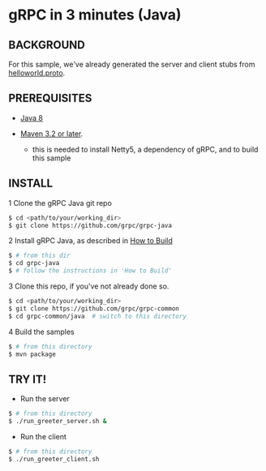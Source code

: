 gRPC in 3 minutes (Java)
========================

BACKGROUND
-------------
For this sample, we've already generated the server and client stubs from [helloworld.proto](https://github.com/grpc/grpc-common/blob/master/protos/helloworld.proto). 

PREREQUISITES
-------------

- [Java 8](http://docs.oracle.com/javase/8/docs/technotes/guides/install/install_overview.html)

- [Maven 3.2 or later](http://maven.apache.org/download.cgi).
  - this is needed to install Netty5, a dependency of gRPC, and to build this sample

INSTALL
-------

1 Clone the gRPC Java git repo
```sh
$ cd <path/to/your/working_dir>
$ git clone https://github.com/grpc/grpc-java
```

2 Install gRPC Java, as described in [How to Build](https://github.com/grpc/grpc-java#how-to-build)
```sh
$ # from this dir
$ cd grpc-java
$ # follow the instructions in 'How to Build'
```

3 Clone this repo, if you've not already done so.
```sh
$ cd <path/to/your/working_dir>
$ git clone https://github.com/grpc/grpc-common
$ cd grpc-common/java  # switch to this directory
```

4 Build the samples
```sh
$ # from this directory
$ mvn package
```

TRY IT!
-------

- Run the server
```sh
$ # from this directory
$ ./run_greeter_server.sh &
```

- Run the client
```sh
$ # from this directory
$ ./run_greeter_client.sh
```
